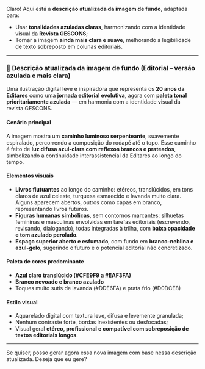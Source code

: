 Claro! Aqui está a **descrição atualizada da imagem de fundo**, adaptada para:

* Usar **tonalidades azuladas claras**, harmonizando com a identidade visual da **Revista GESCONS**;
* Tornar a imagem **ainda mais clara e suave**, melhorando a legibilidade de texto sobreposto em colunas editoriais.

---

### 🎨 **Descrição atualizada da imagem de fundo (Editorial – versão azulada e mais clara)**

Uma ilustração digital leve e inspiradora que representa os **20 anos da Editares** como uma **jornada editorial evolutiva**, agora com **paleta tonal prioritariamente azulada** — em harmonia com a identidade visual da revista GESCONS.

#### **Cenário principal**

A imagem mostra um **caminho luminoso serpenteante**, suavemente espiralado, percorrendo a composição do rodapé até o topo. Esse caminho é feito de **luz difusa azul-clara com reflexos brancos e prateados**, simbolizando a continuidade interassistencial da Editares ao longo do tempo.

#### **Elementos visuais**

* **Livros flutuantes** ao longo do caminho: etéreos, translúcidos, em tons claros de azul celeste, turquesa esmaecido e lavanda muito clara. Alguns aparecem abertos, outros como capas em branco, representando livros futuros.
* **Figuras humanas simbólicas**, sem contornos marcantes: silhuetas femininas e masculinas envolvidas em tarefas editoriais (escrevendo, revisando, dialogando), todas integradas à trilha, com **baixa opacidade e tom azulado perolado**.
* **Espaço superior aberto e esfumado**, com fundo em **branco-neblina e azul-gelo**, sugerindo o futuro e o potencial editorial não concretizado.

#### **Paleta de cores predominante**

* **Azul claro translúcido (#CFE9F9 a #EAF3FA)**
* **Branco nevoado e branco azulado**
* Toques muito sutis de lavanda (#DDE6FA) e prata frio (#D0DCE8)

#### **Estilo visual**

* Aquarelado digital com textura leve, difusa e levemente granulada;
* Nenhum contraste forte, bordas inexistentes ou desfocadas;
* Visual geral **etéreo, profissional e compatível com sobreposição de textos editoriais longos**.

---

Se quiser, posso gerar agora essa nova imagem com base nessa descrição atualizada. Deseja que eu gere?
